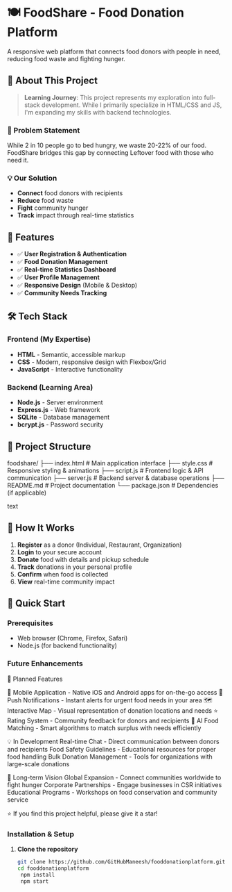 # 🍽️ FoodShare - Food Donation Platform

A responsive web platform that connects food donors with people in need, reducing food waste and fighting hunger.

## 🌟 About This Project

> **Learning Journey**: This project represents my exploration into full-stack development. While I primarily specialize in HTML/CSS and JS, I'm expanding my skills with backend technologies.

### 🎯 Problem Statement
While 2 in 10 people go to bed hungry, we waste 20-22% of our food. FoodShare bridges this gap by connecting Leftover food with those who need it.

### 💡 Our Solution
- **Connect** food donors with recipients
- **Reduce** food waste
- **Fight** community hunger
- **Track** impact through real-time statistics

## 🚀 Features

- ✅ **User Registration & Authentication**
- ✅ **Food Donation Management** 
- ✅ **Real-time Statistics Dashboard**
- ✅ **User Profile Management**
- ✅ **Responsive Design** (Mobile & Desktop)
- ✅ **Community Needs Tracking**

## 🛠️ Tech Stack

### Frontend (My Expertise)
- **HTML** - Semantic, accessible markup
- **CSS** - Modern, responsive design with Flexbox/Grid
- **JavaScript** - Interactive functionality

### Backend (Learning Area)
- **Node.js** - Server environment
- **Express.js** - Web framework
- **SQLite** - Database management
- **bcrypt.js** - Password security

## 📁 Project Structure
foodshare/
├── index.html # Main application interface
├── style.css # Responsive styling & animations
├── script.js # Frontend logic & API communication
├── server.js # Backend server & database operations
├── README.md # Project documentation
└── package.json # Dependencies (if applicable)

text

## 🎯 How It Works

1. **Register** as a donor (Individual, Restaurant, Organization)
2. **Login** to your secure account
3. **Donate** food with details and pickup schedule
4. **Track** donations in your personal profile
5. **Confirm** when food is collected
6. **View** real-time community impact

## 🚀 Quick Start

### Prerequisites
- Web browser (Chrome, Firefox, Safari)
- Node.js (for backend functionality)

### Future Enhancements
🚀 Planned Features

📱 Mobile Application - Native iOS and Android apps for on-the-go access
🔔 Push Notifications - Instant alerts for urgent food needs in your area
🗺️ Interactive Map - Visual representation of donation locations and needs
⭐ Rating System - Community feedback for donors and recipients
🤖 AI Food Matching - Smart algorithms to match surplus with needs efficiently

💡 In Development
Real-time Chat - Direct communication between donors and recipients
Food Safety Guidelines - Educational resources for proper food handling
Bulk Donation Management - Tools for organizations with large-scale donations

🎯 Long-term Vision
Global Expansion - Connect communities worldwide to fight hunger
Corporate Partnerships - Engage businesses in CSR initiatives
Educational Programs - Workshops on food conservation and community service


⭐ If you find this project helpful, please give it a star! 

### Installation & Setup
1. **Clone the repository**
   ```bash
   git clone https://github.com/GitHubManeesh/fooddonationplatform.git
   cd fooddonationplatform
    npm install
    npm start
